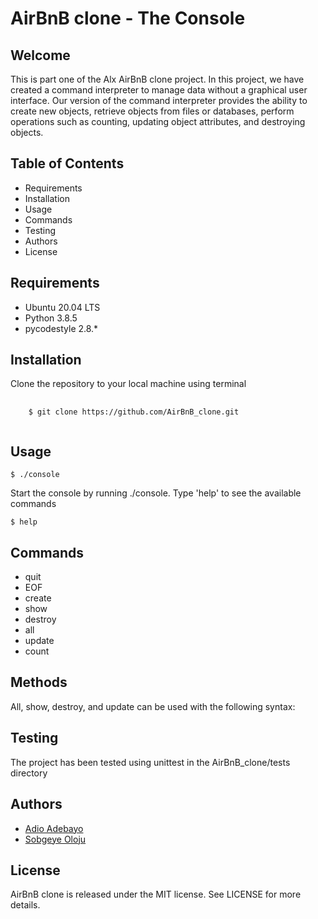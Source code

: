 
<h1>AirBnB clone - The Console</h1> <h2>Welcome</h2> <p>This is part one of the Alx AirBnB clone project. In this project, we have created a command interpreter to manage data without a graphical user interface. Our version of the command interpreter provides the ability to create new objects, retrieve objects from files or databases, perform operations such as counting, updating object attributes, and destroying objects.</p> <h2>Table of Contents</h2> <ul> <li>Requirements</li> <li>Installation</li>

 <li>Usage</li> <li>Commands</li> <li>Testing</li> <li>Authors</li> <li>License</li> </ul> <h2>Requirements</h2> <ul> <li>Ubuntu 20.04 LTS</li> <li>Python 3.8.5</li> <li>pycodestyle 2.8.* </li> </ul> <h2>Installation</h2> <p>Clone the repository to your local machine using terminal</p> 
<pre>
  <code>
    $ git clone https://github.com/AirBnB_clone.git
  </code>
</pre>
 <h2>Usage</h2> 
<pre>
<code>$ ./console</code>
</pre>
<p>Start the console by running ./console. Type 'help' to see the available commands</p>
<pre>
<code>$ help </code>
</pre>
 <h2>Commands</h2> <ul> <li>quit</li> <li>EOF</li> <li>create</li> <li>show</li> <li>destroy</li> <li>all</li> <li>update</li> <li>count</li> </ul> <h2>Methods</h2> <p>All, show, destroy, and update can be used with the following syntax:</p> <h2>Testing</h2> <p>The project has been tested using unittest in the AirBnB_clone/tests directory</p> <h2>Authors</h2> <ul> <li><a href="https://github.com/adioadebayo">Adio Adebayo</a></li> <li><a href="https://github.com/SobgeyeOloju">Sobgeye Oloju</a></li> </ul> <h2>License</h2> <p>AirBnB clone is released under the MIT license. See LICENSE for more details.</p>
